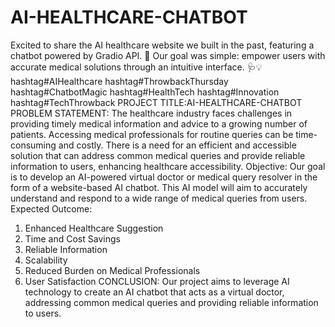 # AI-HEALTHCARE-CHATBOT
Excited to share the AI healthcare website we built in the past, featuring a chatbot powered by Gradio API. 🚀 Our goal was simple: empower users with accurate medical solutions through an intuitive interface. 🩺💡 hashtag#AIHealthcare hashtag#ThrowbackThursday hashtag#ChatbotMagic hashtag#HealthTech hashtag#Innovation hashtag#TechThrowback 
PROJECT TITLE:AI-HEALTHCARE-CHATBOT
PROBLEM STATEMENT:
                 The healthcare industry faces challenges in providing timely medical information and advice to a growing number of patients. Accessing medical professionals for routine queries can be time-consuming and costly. There is a need for an efficient and accessible solution that can address common medical queries and provide reliable information to users, enhancing healthcare accessibility.
Objective:
                Our goal is to develop an AI-powered virtual doctor or medical query resolver in the form of a website-based AI chatbot. This AI model will aim to accurately understand and respond to a wide range of medical queries from users.
Expected Outcome:
1. Enhanced Healthcare Suggestion
2. Time and Cost Savings
3. Reliable Information
4. Scalability
5. Reduced Burden on Medical Professionals
6. User Satisfaction
CONCLUSION: 
               Our project aims to leverage AI technology to create an AI chatbot that acts as a virtual doctor, addressing common medical queries and providing reliable information to users.
